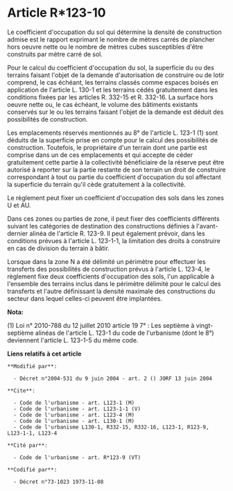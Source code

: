 # Article R*123-10

Le coefficient d'occupation du sol qui détermine la densité de construction admise est le rapport exprimant le nombre de
mètres carrés de plancher hors oeuvre nette ou le nombre de mètres cubes susceptibles d'être construits par mètre carré de
sol.

Pour le calcul du coefficient d'occupation du sol, la superficie du ou des terrains faisant l'objet de la demande
d'autorisation de construire ou de lotir comprend, le cas échéant, les terrains classés comme espaces boisés en application
de l'article L. 130-1 et les terrains cédés gratuitement dans les conditions fixées par les articles R. 332-15 et R. 332-16.
La surface hors oeuvre nette ou, le cas échéant, le volume des bâtiments existants conservés sur le ou les terrains faisant
l'objet de la demande est déduit des possibilités de construction.

Les emplacements réservés mentionnés au 8° de l'article L. 123-1 (1) sont déduits de la superficie prise en compte pour le
calcul des possibilités de construction. Toutefois, le propriétaire d'un terrain dont une partie est comprise dans un de ces
emplacements et qui accepte de céder gratuitement cette partie à la collectivité bénéficiaire de la réserve peut être
autorisé à reporter sur la partie restante de son terrain un droit de construire correspondant à tout ou partie du
coefficient d'occupation du sol affectant la superficie du terrain qu'il cède gratuitement à la collectivité.

Le règlement peut fixer un coefficient d'occupation des sols dans les zones U et AU.

Dans ces zones ou parties de zone, il peut fixer des coefficients différents suivant les catégories de destination des
constructions définies à l'avant-dernier alinéa de l'article R. 123-9. Il peut également prévoir, dans les conditions prévues
à l'article L. 123-1-1, la limitation des droits à construire en cas de division du terrain à bâtir.

Lorsque dans la zone N a été délimité un périmètre pour effectuer les transferts des possibilités de construction prévus à
l'article L. 123-4, le règlement fixe deux coefficients d'occupation des sols, l'un applicable à l'ensemble des terrains
inclus dans le périmètre délimité pour le calcul des transferts et l'autre définissant la densité maximale des constructions
du secteur dans lequel celles-ci peuvent être implantées.

**Nota:**

(1) Loi n° 2010-788 du 12 juillet 2010 article 19 7° : Les septième à vingt-septième alinéas de l'article L. 123-1 du code de
l'urbanisme (dont le 8°) deviennent l'article L. 123-1-5 du même code.

**Liens relatifs à cet article**

	**Modifié par**:

	  - Décret n°2004-531 du 9 juin 2004 - art. 2 () JORF 13 juin 2004

	**Cite**:

	  - Code de l'urbanisme - art. L123-1 (M)
	  - Code de l'urbanisme - art. L123-1-1 (V)
	  - Code de l'urbanisme - art. L123-4 (M)
	  - Code de l'urbanisme - art. L130-1 (M)
	  - Code de l'urbanisme L130-1, R332-15, R332-16, L123-1, R123-9, L123-1-1, L123-4

	**Cité par**:

	  - Code de l'urbanisme - art. R*123-9 (VT)

	**Codifié par**:

	  - Décret n°73-1023 1973-11-08
